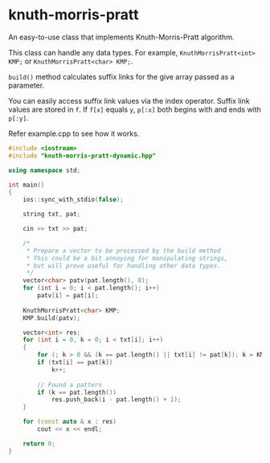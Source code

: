 # knuth-morris-pratt
An easy-to-use class that implements Knuth-Morris-Pratt algorithm.

This class can handle any data types.
For example, `KnuthMorrisPratt<int> KMP;` or `KnuthMorrisPratt<char> KMP;`.

`build()` method calculates suffix links for the give array passed as a parameter.

You can easily access suffix link values via the index operator.
Suffix link values are stored in `f`.
If `f[x]` equals `y`, `p[:x]` both begins with and ends with `p[:y]`.

Refer example.cpp to see how it works.
```cpp
#include <iostream>
#include "knuth-morris-pratt-dynamic.hpp"

using namespace std;

int main()
{
	ios::sync_with_stdio(false);

	string txt, pat;

	cin >> txt >> pat;

	/*
	 * Prepare a vector to be processed by the build method
	 * This could be a bit annoying for manipulating strings,
	 * but will prove useful for handling other data types.
	 */
	vector<char> patv(pat.length(), 0);
	for (int i = 0; i < pat.length(); i++)
		patv[i] = pat[i];
	
	KnuthMorrisPratt<char> KMP;
	KMP.build(patv);

	vector<int> res;
	for (int i = 0, k = 0; i < txt[i]; i++)
	{
		for (; k > 0 && (k == pat.length() || txt[i] != pat[k]); k = KMP[k]);
		if (txt[i] == pat[k])
			k++;
		
		// Found a pattern
		if (k == pat.length())
			res.push_back(i - pat.length() + 1);
	}

	for (const auto & x : res)
		cout << x << endl;

	return 0;
}

```
